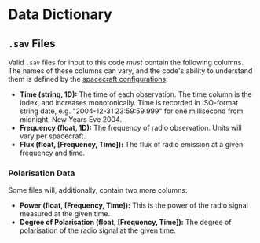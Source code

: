 # Data Dictionary

## `.sav` Files

Valid `.sav` files for input to this code *must* contain the following columns. The names of these columns can vary,
and the code's ability to understand them is defined by the [spacecraft configurations](spacecraft_configurations.md):

* **Time (string, 1D):** The time of each observation. The time column is the index, and increases monotonically. 
  Time is recorded in ISO-format string date, e.g. "2004-12-31 23:59:59.999" for one millisecond from midnight, 
  New Years Eve 2004.
* **Frequency (float, 1D):** The frequency of radio observation. Units will vary per spacecraft.
* **Flux (float, [Frequency, Time]):** The flux of radio emission at a given frequency and time. 

### Polarisation Data

Some files will, additionally, contain two more columns:

* **Power (float, [Frequency, Time]):** This is the power of the radio signal measured at the given time.
* **Degree of Polarisation (float, [Frequency, Time]):** The degree of polarisation of the radio signal at the given time.
